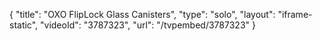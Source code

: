 {
    "title": "OXO FlipLock Glass Canisters",
    "type": "solo",
    "layout": "iframe-static",
    "videoId": "3787323",
    "url": "\/tvpembed\/3787323"
}